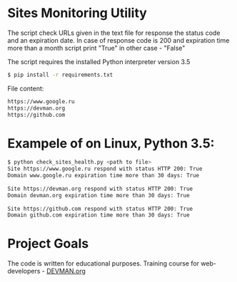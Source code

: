 # Sites Monitoring Utility

The script check URLs given in the text file for response the status code and an expiration date. In case of response code is 200 and expiration time more than a month script print "True"
in other case - "False"

The script requires the installed Python interpreter version 3.5
```bash 
$ pip install -r requirements.txt
``` 
File content:
```bash
https://www.google.ru
https://devman.org
https://github.com
```

# Exampele of on Linux, Python 3.5:


```bash
$ python check_sites_health.py <path to file>
Site https://www.google.ru respond with status HTTP 200: True
Domain www.google.ru expiration time more than 30 days: True
  
Site https://devman.org respond with status HTTP 200: True
Domain devman.org expiration time more than 30 days: True
  
Site https://github.com respond with status HTTP 200: True
Domain github.com expiration time more than 30 days: True
```
# Project Goals

The code is written for educational purposes. Training course for web-developers - [DEVMAN.org](https://devman.org)
